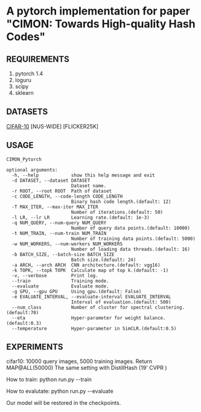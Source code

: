 # A pytorch implementation for paper "CIMON: Towards High-quality Hash Codes" 

## REQUIREMENTS
1. pytorch 1.4
2. loguru
3. scipy
4. sklearn

## DATASETS
[CIFAR-10](http://www.cs.toronto.edu/~kriz/cifar-10-python.tar.gz)
[NUS-WIDE]
[FLICKER25K]

## USAGE
```
CIMON_Pytorch

optional arguments:
  -h, --help            show this help message and exit
  -d DATASET, --dataset DATASET
                        Dataset name.
  -r ROOT, --root ROOT  Path of dataset
  -c CODE_LENGTH, --code-length CODE_LENGTH
                        Binary hash code length.(default: 12)
  -T MAX_ITER, --max-iter MAX_ITER
                        Number of iterations.(default: 50)
  -l LR, --lr LR        Learning rate.(default: 1e-3)
  -q NUM_QUERY, --num-query NUM_QUERY
                        Number of query data points.(default: 10000)
  -t NUM_TRAIN, --num-train NUM_TRAIN
                        Number of training data points.(default: 5000)
  -w NUM_WORKERS, --num-workers NUM_WORKERS
                        Number of loading data threads.(default: 16)
  -b BATCH_SIZE, --batch-size BATCH_SIZE
                        Batch size.(default: 24)
  -a ARCH, --arch ARCH  CNN architecture.(default: vgg16)
  -k TOPK, --topk TOPK  Calculate map of top k.(default: -1)
  -v, --verbose         Print log.
  --train               Training mode.
  --evaluate            Evaluate mode.
  -g GPU, --gpu GPU     Using gpu.(default: False)
  -e EVALUATE_INTERVAL, --evaluate-interval EVALUATE_INTERVAL
                        Interval of evaluation.(default: 500)
  --num_class           Number of cluster for spectral clustering.(default:70)
  --eta                 Hyper-parameter for weight balance. (default:0.3)
  --temperature         Hyper-parameter in SimCLR.(default:0.5)

  ```



## EXPERIMENTS
cifar10: 10000 query images, 5000 training images. Return MAP@ALL(50000) The same setting with DistillHash (19' CVPR )

How to train: python run.py --train 

How to evalutate: python run.py --evaluate

Our model will be restored in the checkpoints.

